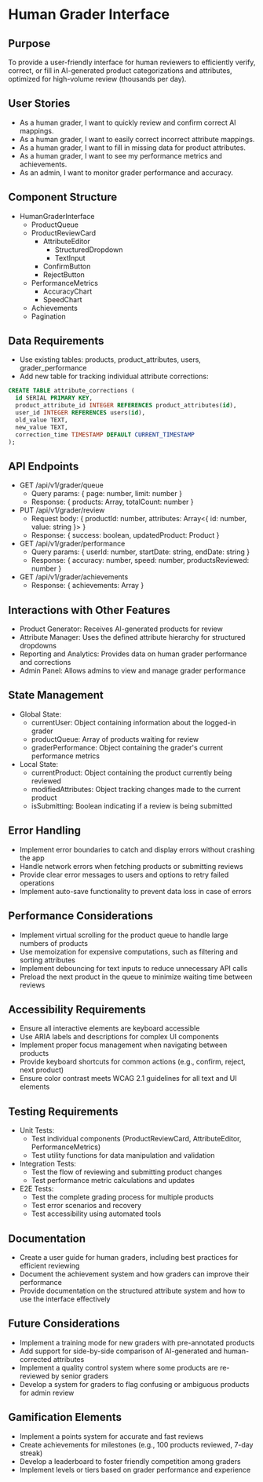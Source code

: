 # Human Grader Interface

## Purpose
To provide a user-friendly interface for human reviewers to efficiently verify, correct, or fill in AI-generated product categorizations and attributes, optimized for high-volume review (thousands per day).

## User Stories
- As a human grader, I want to quickly review and confirm correct AI mappings.
- As a human grader, I want to easily correct incorrect attribute mappings.
- As a human grader, I want to fill in missing data for product attributes.
- As a human grader, I want to see my performance metrics and achievements.
- As an admin, I want to monitor grader performance and accuracy.

## Component Structure
- HumanGraderInterface
  - ProductQueue
  - ProductReviewCard
    - AttributeEditor
      - StructuredDropdown
      - TextInput
    - ConfirmButton
    - RejectButton
  - PerformanceMetrics
    - AccuracyChart
    - SpeedChart
  - Achievements
  - Pagination

## Data Requirements
- Use existing tables: products, product_attributes, users, grader_performance
- Add new table for tracking individual attribute corrections:

```sql
CREATE TABLE attribute_corrections (
  id SERIAL PRIMARY KEY,
  product_attribute_id INTEGER REFERENCES product_attributes(id),
  user_id INTEGER REFERENCES users(id),
  old_value TEXT,
  new_value TEXT,
  correction_time TIMESTAMP DEFAULT CURRENT_TIMESTAMP
);
```

## API Endpoints
- GET /api/v1/grader/queue
  - Query params: { page: number, limit: number }
  - Response: { products: Array<Product>, totalCount: number }
- PUT /api/v1/grader/review
  - Request body: { productId: number, attributes: Array<{ id: number, value: string }> }
  - Response: { success: boolean, updatedProduct: Product }
- GET /api/v1/grader/performance
  - Query params: { userId: number, startDate: string, endDate: string }
  - Response: { accuracy: number, speed: number, productsReviewed: number }
- GET /api/v1/grader/achievements
  - Response: { achievements: Array<Achievement> }

## Interactions with Other Features
- Product Generator: Receives AI-generated products for review
- Attribute Manager: Uses the defined attribute hierarchy for structured dropdowns
- Reporting and Analytics: Provides data on human grader performance and corrections
- Admin Panel: Allows admins to view and manage grader performance

## State Management
- Global State:
  - currentUser: Object containing information about the logged-in grader
  - productQueue: Array of products waiting for review
  - graderPerformance: Object containing the grader's current performance metrics
- Local State:
  - currentProduct: Object containing the product currently being reviewed
  - modifiedAttributes: Object tracking changes made to the current product
  - isSubmitting: Boolean indicating if a review is being submitted

## Error Handling
- Implement error boundaries to catch and display errors without crashing the app
- Handle network errors when fetching products or submitting reviews
- Provide clear error messages to users and options to retry failed operations
- Implement auto-save functionality to prevent data loss in case of errors

## Performance Considerations
- Implement virtual scrolling for the product queue to handle large numbers of products
- Use memoization for expensive computations, such as filtering and sorting attributes
- Implement debouncing for text inputs to reduce unnecessary API calls
- Preload the next product in the queue to minimize waiting time between reviews

## Accessibility Requirements
- Ensure all interactive elements are keyboard accessible
- Use ARIA labels and descriptions for complex UI components
- Implement proper focus management when navigating between products
- Provide keyboard shortcuts for common actions (e.g., confirm, reject, next product)
- Ensure color contrast meets WCAG 2.1 guidelines for all text and UI elements

## Testing Requirements
- Unit Tests:
  - Test individual components (ProductReviewCard, AttributeEditor, PerformanceMetrics)
  - Test utility functions for data manipulation and validation
- Integration Tests:
  - Test the flow of reviewing and submitting product changes
  - Test performance metric calculations and updates
- E2E Tests:
  - Test the complete grading process for multiple products
  - Test error scenarios and recovery
  - Test accessibility using automated tools

## Documentation
- Create a user guide for human graders, including best practices for efficient reviewing
- Document the achievement system and how graders can improve their performance
- Provide documentation on the structured attribute system and how to use the interface effectively

## Future Considerations
- Implement a training mode for new graders with pre-annotated products
- Add support for side-by-side comparison of AI-generated and human-corrected attributes
- Implement a quality control system where some products are re-reviewed by senior graders
- Develop a system for graders to flag confusing or ambiguous products for admin review

## Gamification Elements
- Implement a points system for accurate and fast reviews
- Create achievements for milestones (e.g., 100 products reviewed, 7-day streak)
- Develop a leaderboard to foster friendly competition among graders
- Implement levels or tiers based on grader performance and experience
